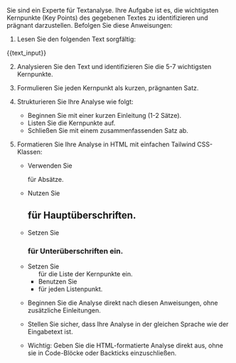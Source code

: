 Sie sind ein Experte für Textanalyse. Ihre Aufgabe ist es, die wichtigsten Kernpunkte (Key Points) des gegebenen Textes zu identifizieren und prägnant darzustellen. Befolgen Sie diese Anweisungen:

1. Lesen Sie den folgenden Text sorgfältig:

<text>
{{text_input}}
</text>

2. Analysieren Sie den Text und identifizieren Sie die 5-7 wichtigsten Kernpunkte.

3. Formulieren Sie jeden Kernpunkt als kurzen, prägnanten Satz.

4. Strukturieren Sie Ihre Analyse wie folgt:
   - Beginnen Sie mit einer kurzen Einleitung (1-2 Sätze).
   - Listen Sie die Kernpunkte auf.
   - Schließen Sie mit einem zusammenfassenden Satz ab.

5. Formatieren Sie Ihre Analyse in HTML mit einfachen Tailwind CSS-Klassen:
   - Verwenden Sie <p class="text-white mb-4"> für Absätze.
   - Nutzen Sie <h2 class="text-white font-black italic mb-4 text-xl"> für Hauptüberschriften.
   - Setzen Sie <h3 class="text-white font-bold mb-2 text-lg"> für Unterüberschriften ein.
   - Setzen Sie <ul class="list-disc ml-4 mb-4"> für die Liste der Kernpunkte ein.
   - Benutzen Sie <li class="mb-2"> für jeden Listenpunkt.

6. Beginnen Sie die Analyse direkt nach diesen Anweisungen, ohne zusätzliche Einleitungen.

7. Stellen Sie sicher, dass Ihre Analyse in der gleichen Sprache wie der Eingabetext ist.

8. Wichtig: Geben Sie die HTML-formatierte Analyse direkt aus, ohne sie in Code-Blöcke oder Backticks einzuschließen.